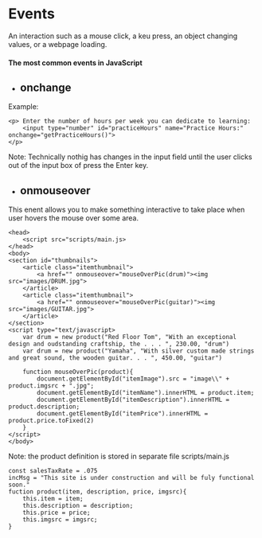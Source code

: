 # Events
An interaction such as a mouse click, a keu press, an object changing values, or a webpage loading. 

#### The most common events in JavaScript
* ## onchange

Example:
```
<p> Enter the number of hours per week you can dedicate to learning:
    <input type="number" id="practiceHours" name="Practice Hours:" onchange="getPracticeHours()">
</p>
```
Note: Technically nothig has changes in the input field until the user clicks out of the input box of press the Enter key. 

* ## onmouseover
This enent allows you to make something interactive to take place when user hovers the mouse over some area.

```
<head>
    <script src="scripts/main.js>
</head>
<body>
<section id="thumbnails">
    <article class="itemthumbnail">
        <a href="" onmouseover="mouseOverPic(drum)"><img src="images/DRUM.jpg">
    </article>
    <article class="itemthumbnail">
        <a href="" onmouseover="mouseOverPic(guitar)"><img src="images/GUITAR.jpg">
    </article>
</section>
<script type="text/javascript>
    var drum = new product("Red Floor Tom", "With an exceptional design and oudstanding craftship, the . . . ", 230.00, "drum")
    var drum = new product("Yamaha", "With silver custom made strings and great sound, the wooden guitar. . . ", 450.00, "guitar")

    function mouseOverPic(product){
        document.getElementById("itemImage").src = "image\\" + product.imgsrc + ".jpg";
        document.getElementById("itemName").innerHTML = product.item;
        document.getElementById("itemDescription").innerHTML = product.description;
        document.getElementById("itemPrice").innerHTML = product.price.toFixed(2)
    }
</script>
</body>
```
Note: the product definition is stored in separate file scripts/main.js
```
const salesTaxRate = .075
incMsg = "This site is under construction and will be fuly functional soon."
fuction product(item, description, price, imgsrc){
    this.item = item;
    this.description = description;
    this.price = price;
    this.imgsrc = imgsrc;
}
```
